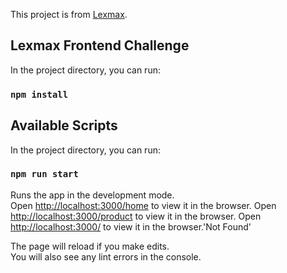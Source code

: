 This project is from [Lexmax](https://www.linkedin.com/company/lexmax/).
## Lexmax Frontend Challenge

In the project directory, you can run:

### `npm install`

## Available Scripts

In the project directory, you can run:

### `npm run start`

Runs the app in the development mode.<br />
Open [http://localhost:3000/home](http://localhost:3000/home) to view it in the browser.
Open [http://localhost:3000/product](http://localhost:3000/product) to view it in the browser.
Open [http://localhost:3000/](http://localhost:3000/) to view it in the browser.'Not Found'

The page will reload if you make edits.<br />
You will also see any lint errors in the console.
